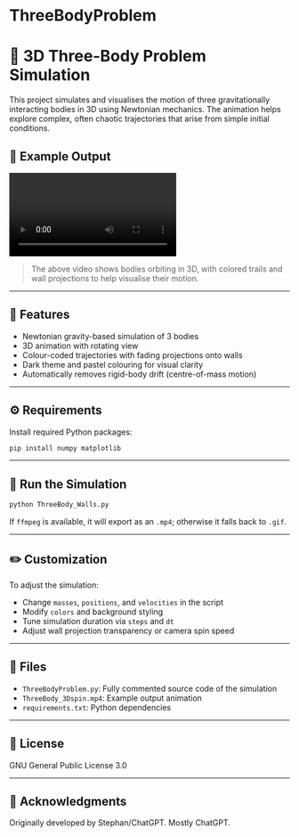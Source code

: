 # ThreeBodyProblem
# 🌌 3D Three-Body Problem Simulation

This project simulates and visualises the motion of three gravitationally interacting bodies in 3D using Newtonian mechanics. The animation helps explore complex, often chaotic trajectories that arise from simple initial conditions.

## 🎥 Example Output

![Three-Body Simulation](ThreeBodyProblem.mp4)

> The above video shows bodies orbiting in 3D, with colored trails and wall projections to help visualise their motion.

---

## 🧠 Features

- Newtonian gravity-based simulation of 3 bodies
- 3D animation with rotating view
- Colour-coded trajectories with fading projections onto walls
- Dark theme and pastel colouring for visual clarity
- Automatically removes rigid-body drift (centre-of-mass motion)

---

## ⚙️ Requirements

Install required Python packages:

```bash
pip install numpy matplotlib
```

---

## 🚀 Run the Simulation

```bash
python ThreeBody_Walls.py
```

If `ffmpeg` is available, it will export as an `.mp4`; otherwise it falls back to `.gif`.

---

## ✏️ Customization

To adjust the simulation:

- Change `masses`, `positions`, and `velocities` in the script
- Modify `colors` and background styling
- Tune simulation duration via `steps` and `dt`
- Adjust wall projection transparency or camera spin speed

---

## 📂 Files

- `ThreeBodyProblem.py`: Fully commented source code of the simulation
- `ThreeBody_3Dspin.mp4`: Example output animation
- `requirements.txt`: Python dependencies

---

## 📜 License
GNU General Public License 3.0

---

## 🙌 Acknowledgments
Originally developed by Stephan/ChatGPT. Mostly ChatGPT.
